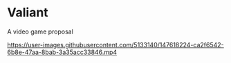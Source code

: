 # Valiant
A video game proposal

https://user-images.githubusercontent.com/5133140/147618224-ca2f6542-6b8e-47aa-8bab-3a35acc33846.mp4
